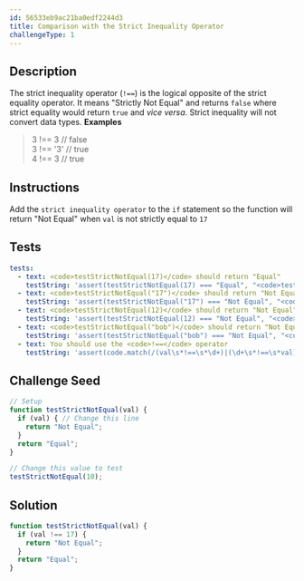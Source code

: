 ```yaml
---
id: 56533eb9ac21ba0edf2244d3
title: Comparison with the Strict Inequality Operator
challengeType: 1
---
```


## Description
<section id='description'>
The strict inequality operator (<code>!==</code>) is the logical opposite of the strict equality operator. It means "Strictly Not Equal" and returns <code>false</code> where strict equality would return <code>true</code> and <em>vice versa</em>. Strict inequality will not convert data types.
<strong>Examples</strong>
<blockquote>3 !== 3   // false<br>3 !== '3' // true<br>4 !== 3   // true</blockquote>
</section>

## Instructions
<section id='instructions'>
Add the <code>strict inequality operator</code> to the <code>if</code> statement so the function will return "Not Equal" when <code>val</code> is not strictly equal to <code>17</code>
</section>

## Tests
<section id='tests'>

```yml
tests:
  - text: <code>testStrictNotEqual(17)</code> should return "Equal"
    testString: 'assert(testStrictNotEqual(17) === "Equal", "<code>testStrictNotEqual(17)</code> should return "Equal"");'
  - text: <code>testStrictNotEqual("17")</code> should return "Not Equal"
    testString: 'assert(testStrictNotEqual("17") === "Not Equal", "<code>testStrictNotEqual("17")</code> should return "Not Equal"");'
  - text: <code>testStrictNotEqual(12)</code> should return "Not Equal"
    testString: 'assert(testStrictNotEqual(12) === "Not Equal", "<code>testStrictNotEqual(12)</code> should return "Not Equal"");'
  - text: <code>testStrictNotEqual("bob")</code> should return "Not Equal"
    testString: 'assert(testStrictNotEqual("bob") === "Not Equal", "<code>testStrictNotEqual("bob")</code> should return "Not Equal"");'
  - text: You should use the <code>!==</code> operator
    testString: 'assert(code.match(/(val\s*!==\s*\d+)|(\d+\s*!==\s*val)/g).length > 0, "You should use the <code>!==</code> operator");'

```

</section>

## Challenge Seed
<section id='challengeSeed'>

<div id='js-seed'>

```js
// Setup
function testStrictNotEqual(val) {
  if (val) { // Change this line
    return "Not Equal";
  }
  return "Equal";
}

// Change this value to test
testStrictNotEqual(10);
```

</div>



</section>

## Solution
<section id='solution'>


```js
function testStrictNotEqual(val) {
  if (val !== 17) {
    return "Not Equal";
  }
  return "Equal";
}
```

</section>
